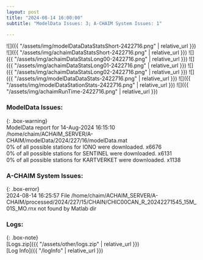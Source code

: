 ```yaml
---
layout: post
title: "2024-08-14 16:00:00"
subtitle: "ModelData Issues: 3; A-CHAIM System Issues: 1"

---
```


![]({{ "/assets/img/modelDataDataStatsShort-2422716.png" | relative_url }})
![]({{ "/assets/img/achaimDataStatsShort-2422716.png" | relative_url }})
![]({{ "/assets/img/achaimDataStatsLong00-2422716.png" | relative_url }})
![]({{ "/assets/img/achaimDataStatsLong01-2422716.png" | relative_url }})
![]({{ "/assets/img/achaimDataStatsLong02-2422716.png" | relative_url }})
![]({{ "/assets/img/modelDataDataStats-2422716.png" | relative_url }})
![]({{ "/assets/img/modelDataStationStats-2422716.png" | relative_url }})
![]({{ "/assets/img/achaimRunTime-2422716.png" | relative_url }})


### ModelData Issues:  
  
{: .box-warning}  
 ModelData report for 14-Aug-2024 16:15:10   
 /home/chaim/ACHAIM_SERVER/A-CHAIM/modelData/2024/227/16/modelData.mat   
 0% of all possible stations for IONO were downloaded. x6676   
 0% of all possible stations for SENTINEL were downloaded. x6131   
 0% of all possible stations for KARTVERKET were downloaded. x1138   
  
### A-CHAIM System Issues:  
  
{: .box-error}  
2024-08-14 16:25:57 File /home/chaim/ACHAIM_SERVER/A-CHAIM/processed/2024/227/15/CHAIN/CHIC00CAN_R_20242271545_15M_01S_MO.rnx not found by Matlab dir  

### Logs:  
  
{: .box-note}  
[Logs.zip]({{ "/assets/other/logs.zip" | relative_url }})  
[Log Info]({{ "/logInfo" | relative_url }})  

